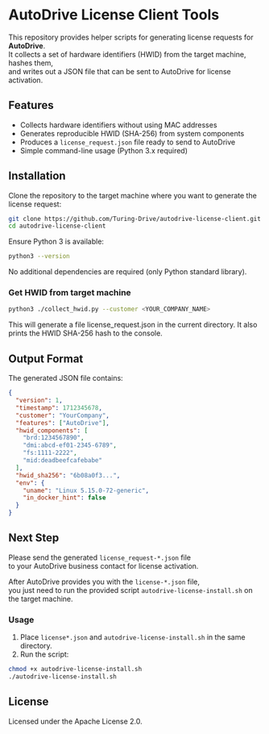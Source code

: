 # AutoDrive License Client Tools

This repository provides helper scripts for generating license requests for **AutoDrive**.  
It collects a set of hardware identifiers (HWID) from the target machine, hashes them,  
and writes out a JSON file that can be sent to AutoDrive for license activation.  

## Features

- Collects hardware identifiers without using MAC addresses  
- Generates reproducible HWID (SHA-256) from system components  
- Produces a `license_request.json` file ready to send to AutoDrive  
- Simple command-line usage (Python 3.x required)  

## Installation
Clone the repository to the target machine where you want to generate the license request:

```bash
git clone https://github.com/Turing-Drive/autodrive-license-client.git
cd autodrive-license-client
```

Ensure Python 3 is available:

```bash
python3 --version
```

No additional dependencies are required (only Python standard library).

### Get HWID from target machine

```bash
python3 ./collect_hwid.py --customer <YOUR_COMPANY_NAME>
```

This will generate a file license_request.json in the current directory.
It also prints the HWID SHA-256 hash to the console.

## Output Format

The generated JSON file contains:

```json
{
  "version": 1,
  "timestamp": 1712345678,
  "customer": "YourCompany",
  "features": ["AutoDrive"],
  "hwid_components": [
    "brd:1234567890",
    "dmi:abcd-ef01-2345-6789",
    "fs:1111-2222",
    "mid:deadbeefcafebabe"
  ],
  "hwid_sha256": "6b08a0f3...",
  "env": {
    "uname": "Linux 5.15.0-72-generic",
    "in_docker_hint": false
  }
}
```

## Next Step

Please send the generated `license_request-*.json` file  
to your AutoDrive business contact for license activation.

After AutoDrive provides you with the `license-*.json` file,  
you just need to run the provided script `autodrive-license-install.sh` on the target machine.  

### Usage

1. Place `license*.json` and `autodrive-license-install.sh` in the same directory.  
2. Run the script:

```bash
chmod +x autodrive-license-install.sh
./autodrive-license-install.sh
```

## License

Licensed under the Apache License 2.0.
